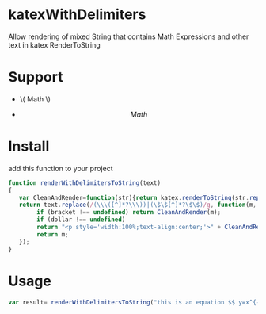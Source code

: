 # katexWithDelimiters
Allow rendering of mixed String that contains Math Expressions and other text
in katex RenderToString
# Support
 - \\( Math  \\)

 - $$ Math  $$
# Install
add this function to your project
```js
function renderWithDelimitersToString(text)
{
   var CleanAndRender=function(str){return katex.renderToString(str.replace(/\\\(|\$\$|\\\)/g,""));}	
   return text.replace(/(\\\([^]*?\\\))|(\$\$[^]*?\$\$)/g, function(m, bracket, dollar) {
        if (bracket !== undefined) return CleanAndRender(m);
        if (dollar !== undefined) 
        return "<p style='width:100%;text-align:center;'>" + CleanAndRender(m) + "</p>";
        return m;
   });
}	
```
# Usage

```js
var result= renderWithDelimitersToString("this is an equation $$ y=x^{-2} $$ ");
```
